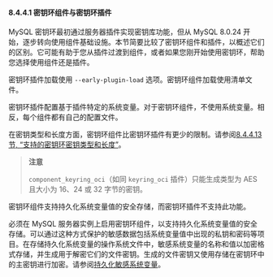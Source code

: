 #### 8.4.4.1 密钥环组件与密钥环插件

MySQL 密钥环最初通过服务器插件实现密钥库功能，但从 MySQL 8.0.24 开始，逐步转向使用组件基础设施。本节简要比较了密钥环组件和插件，以概述它们的区别。它可能有助于您从插件过渡到组件，或者如果您刚开始使用密钥环，帮助您选择使用组件还是插件。

密钥环插件加载使用 `--early-plugin-load` 选项。密钥环组件加载使用清单文件。

密钥环插件配置基于插件特定的系统变量。对于密钥环组件，不使用系统变量。相反，每个组件都有自己的配置文件。

在密钥类型和长度方面，密钥环组件比密钥环插件有更少的限制。请参阅[8.4.4.13节, “支持的密钥环密钥类型和长度”](#8.4.4.13)。

> **注意**
>
> `component_keyring_oci`（如同 `keyring_oci` 插件）只能生成类型为 AES 且大小为 16、24 或 32 字节的密钥。

密钥环组件支持持久化系统变量值的安全存储，而密钥环插件不支持此功能。

必须在 MySQL 服务器实例上启用密钥环组件，以支持持久化系统变量值的安全存储。可以通过这种方式保护的敏感数据包括系统变量值中出现的私钥和密码等项目。在存储持久化系统变量的操作系统文件中，敏感系统变量的名称和值以加密格式存储，并生成用于解密它们的文件密钥。生成的文件密钥又使用存储在密钥环中的主密钥进行加密。请参阅[持久化敏感系统变量](#persisting-sensitive-system-variables)。